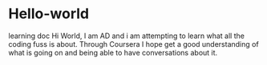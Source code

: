 # Hello-world
learning doc 
Hi World, 
I am AD and i am attempting to learn what all the coding fuss is about. Through Coursera I hope get a good understanding of what is going on and being able to have conversations about it. 
